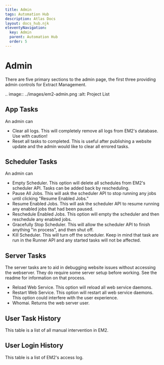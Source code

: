 ```yaml
---
title: Admin
tags: Automation Hub
description: Atlas Docs
layout: docs_hub.njk
eleventyNavigation:
  key: Admin
  parent: Automation Hub
  order: 5
---
```


# Admin

There are five primary sections to the admin page, the first three providing admin controls for Extract Management.

.. image:: ../images/em2-admin.png
  :alt: Project List

## App Tasks

An admin can

- Clear all logs. This will completely remove all logs from EM2's database. Use with caution!
- Reset all tasks to completed. This is useful after publishing a website update and the admin would like to clear all errored tasks.

## Scheduler Tasks

An admin can

- Empty Scheduler. This option will delete all schedules from EM2's scheduler API. Tasks can be added back by rescheduling.
- Pause All Jobs. This will ask the scheduler API to stop running any jobs until clicking "Resume Enabled Jobs."
- Resume Enabled Jobs. This will ask the scheduler API to resume running any enabled jobs that had been paused.
- Reschedule Enabled Jobs. This option will empty the scheduler and then reschedule any enabled jobs.
- Gracefully Stop Scheduler. This will allow the scheduler API to finish anything "in process", and then shut off.
- Kill Scheduler. This will turn off the scheduler. Keep in mind that task are run in the Runner API and any started tasks will not be affected.

## Server Tasks

The server tasks are to aid in debugging website issues without accessing the webserver. They do require some server setup before working. See the readme for information on that process.

- Reload Web Service. This option will reload all web service daemons.
- Restart Web Service. This option will restart all web service daemons. This option could interfere with the user experience.
- Whomai. Returns the web server user.


## User Task History

This table is a list of all manual intervention in EM2.

## User Login History

This table is a list of EM2's access log.
